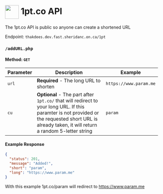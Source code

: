# <img align="center" width="45" src="https://raw.githubusercontent.com/paramt/1pt/master/resources/favicon/android-chrome-512x512.png"> 1pt.co API

The 1pt.co API is public so anyone can create a shortened URL

Endpoint: `thakdees.dev.fast.sheridanc.on.ca/1pt`

### `/addURL.php`

#### Method: `GET`

| Parameter | Description                                                                                                                                                                                        | Example                |
| --------- | -------------------------------------------------------------------------------------------------------------------------------------------------------------------------------------------------- | ---------------------- |
| `url`    | **Required** - The long URL to shorten                                                                                                                                                             | `https://www.param.me` |
| `cu`   | **Optional** - The part after `1pt.co/` that will redirect to your long URL. If this paramter is not provided or the requested short URL is already taken, it will return a random 5-letter string | `param`                |

#### Example Response

```json
{
  "status": 201,
  "message": "Added!",
  "short": "param",
  "long": "https://www.param.me"
}
```

With this example 1pt.co/param will redirect to https://www.param.me
